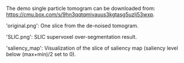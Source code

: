 The demo single particle tomogram can be downloaded from: https://cmu.box.com/s/9hn3qqtqmivauus3kgtasg5uzlj53wxp.

'original.png': One slice from the de-noised tomogram.

'SLIC.png': SLIC supervoxel over-segmentation result.

'saliency_map': Visualization of the slice of saliency map (saliency level below (max+min)/2 set to 0).

